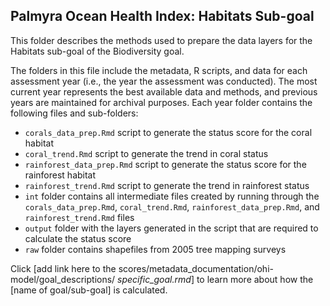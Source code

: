 ## Palmyra Ocean Health Index: Habitats Sub-goal 

This folder describes the methods used to prepare the data layers for the Habitats sub-goal of the Biodiversity goal.     

The folders in this file include the metadata, R scripts, and data for each assessment year (i.e., the year the assessment was conducted). The most current year represents the best available data and methods, and previous years are maintained for archival purposes. Each year folder contains the following files and sub-folders:  

- `corals_data_prep.Rmd` script to generate the status score for the coral habitat   
- `coral_trend.Rmd` script to generate the trend in coral status   
- `rainforest_data_prep.Rmd` script to generate the status score for the rainforest habitat   
- `rainforest_trend.Rmd` script to generate the trend in rainforest status   
- `int` folder contains all intermediate files created by running through the `corals_data_prep.Rmd`, `coral_trend.Rmd`, `rainforest_data_prep.Rmd`, and `rainforest_trend.Rmd` files      
- `output` folder with the layers generated in the script that are required to calculate the status score    
 - `raw` folder contains shapefiles from 2005 tree mapping surveys   

Click [add link here to the scores/metadata_documentation/ohi-model/goal_descriptions/ *specific_goal.rmd*] to learn more about how the [name of goal/sub-goal] is calculated. 





